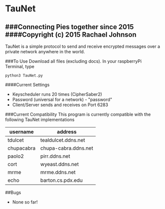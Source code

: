 TauNet
=============
###Connecting Pies together since 2015
####Copyright (c) 2015 Rachael Johnson
-----------------------

TauNet is a simple protocol to send and receive encrypted messages over a private network anywhere in the world.

###To Use
Download all files (excluding docs).
In your raspberryPi Terminal, type
```
python3 TauNet.py
```

####Current Settings
- Keyscheduler runs 20 times (CipherSaber2)
- Password (universal for a network) - "password"
- Client/Server sends and receives on Port 6283

###Current Compatibility
This program is currently compatible with the following TauNet implementations

| username    | address              | 
| ----------- | -------------------- |
| tdulcet     | tealdulcet.ddns.net  |
| chupacabra  | chupa-cabra.ddns.net |
| paolo2      | pirr.ddns.net        |
| cort        | wyeast.ddns.net      |
| mrme        | mrme.ddns.net        |
| echo        | barton.cs.pdx.edu    |

   
   
##Bugs
- None so far!
